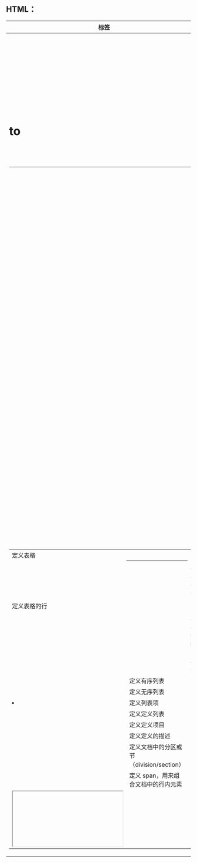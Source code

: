 ## **HTML**：

| 标签         | 描述                           |
| ---------- | ---------------------------- |
| <html>     | 定义 HTML 文档。                  |
| <body>     | 定义文档的主体。                     |
| <h1>to<h6> | 定义 HTML 标题                   |
| <hr/>      | 定义水平线。                       |
| <!---->    | 定义注释。                        |
| <br/>      | 插入单个折行(换行)                   |
| <pre>      | 定义预格式文本                      |
| <p>        | 定义段落                         |
| <b>        | 定义粗体字                        |
| <em>       | 定义着重文字                       |
| <i>        | 定义斜体字                        |
| <strong>   | 定义着重语气                       |
| <del>      | 定义删除字                        |
| <a>        | 定义链接，定义锚                     |
| <img>      | 定义图像                         |
| <map>      | 定义图像地图                       |
| <table>    | 定义表格                         |
| <th>       | 定义表头                         |
| <tr>       | 定义表格的行                       |
| <td>       | 定义表格的单元                      |
| <ol>       | 定义有序列表                       |
| <ul>       | 定义无序列表                       |
| <li>       | 定义列表项                        |
| <dl>       | 定义定义列表                       |
| <dt>       | 定义定义项目                       |
| <dd>       | 定义定义的描述                      |
| <div>      | 定义文档中的分区或节（division/section） |
| <span>     | 定义 span，用来组合文档中的行内元素         |
| <iframe>   | 定义内联的子窗口(框架)                 |
| <script>   | 定义客户端脚本                      |
| <head>     | 定义关于文档的信息                    |
| <title>    | 定义文档标题                       |
| <link>     | 定义文档与外部资源之间的关系               |
| <style>    | 定义文档的样式信息                    |





## HTML 实体：

| **显示结果****** | **描述******    | **实体名称******   |
| ------------ | ------------- | -------------- |
|              | 空格            | &nbsp;         |
| <            | 小于号           | &lt;           |
| >            | 大于号           | &gt;           |
| &            | 和号            | &amp;          |
| "            | 引号            | &quot;         |
| '            | 撇号            | &apos; (IE不支持) |
| ￠            | 分（cent）       | &cent;         |
| £            | 镑（pound）      | &pound;        |
| ¥            | 元（yen）        | &yen;          |
| €            | 欧元（euro）      | &euro;         |
| §            | 小节            | &sect;         |
| ©            | 版权（copyright） | &copy;         |
| ®            | 注册商标          | &reg;          |
| ™            | 商标            | &trade;        |
| ×            | 乘号            | &times;        |
| ÷            | 除号            | &divide;       |









**CSS**：

**背景属性：******

| **标签******          | **描述******            |
| ------------------- | --------------------- |
| background          | 简写属性，作用是将背景属性设置在一个声明中 |
| background-color    | 设置元素的背景颜色             |
| background-image    | 把图像设置为背景              |
| background-position | 设置背景图像的起始位置           |
| background-repeat   | 设置背景图像是否及如何重复         |
| background-clip     | 规定背景的绘制区域             |
| background-origin   | 规定背景图片的定位区域           |
| background-size     | 规定背景图片的尺寸             |

**文本属性：******

| **属性**                                   | **描述**                               |
| ---------------------------------------- | ------------------------------------ |
| [color](http://www.w3school.com.cn/cssref/pr_text_color.asp) | 设置文本颜色                               |
| [line-height](http://www.w3school.com.cn/cssref/pr_dim_line-height.asp) | 设置行高。                                |
| [letter-spacing](http://www.w3school.com.cn/cssref/pr_text_letter-spacing.asp) | 设置字符间距。                              |
| [text-align](http://www.w3school.com.cn/cssref/pr_text_text-align.asp) | 对齐元素中的文本。                            |
| [text-decoration](http://www.w3school.com.cn/cssref/pr_text_text-decoration.asp) | 向文本添加修饰。                             |
| [text-indent](http://www.w3school.com.cn/cssref/pr_text_text-indent.asp) | 缩进元素中文本的首行。                          |
| text-shadow                              | 设置文本阴影。CSS2 包含该属性，但是 CSS2.1 没有保留该属性。 |
| [text-transform](http://www.w3school.com.cn/cssref/pr_text_text-transform.asp) | 控制元素中的字母。                            |
| [word-spacing](http://www.w3school.com.cn/cssref/pr_text_word-spacing.asp) | 设置字间距。                               |
| Word-break                               | 规定非中日韩文本的换行规则。                       |
| Word-wrap                                | 允许对长的不可分割的单词进行分割并换行到下一行。             |

 

**字体属性：******

| **属性**                                   | **描述**                      |
| ---------------------------------------- | --------------------------- |
| [font](http://www.w3school.com.cn/cssref/pr_font_font.asp) | 简写属性。作用是把所有针对字体的属性设置在一个声明中。 |
| [font-family](http://www.w3school.com.cn/cssref/pr_font_font-family.asp) | 设置字体系列。                     |
| [font-size](http://www.w3school.com.cn/cssref/pr_font_font-size.asp) | 设置字体的尺寸。                    |
| [font-style](http://www.w3school.com.cn/cssref/pr_font_font-style.asp) | 设置字体风格。                     |
| [font-weight](http://www.w3school.com.cn/cssref/pr_font_weight.asp) | 设置字体的粗细。                    |

 

**轮廓属性：******

| **属性**                                   | **描述**           |
| ---------------------------------------- | ---------------- |
| [outline](http://www.w3school.com.cn/cssref/pr_outline.asp) | 在一个声明中设置所有的轮廓属性。 |
| [outline-color](http://www.w3school.com.cn/cssref/pr_outline-color.asp) | 设置轮廓的颜色。         |
| [outline-style](http://www.w3school.com.cn/cssref/pr_outline-style.asp) | 设置轮廓的样式。         |
| [outline-width](http://www.w3school.com.cn/cssref/pr_outline-width.asp) | 设置轮廓的宽度。         |

 

**CSS****内边距：******

| **属性******                               | **描述******                 |
| ---------------------------------------- | -------------------------- |
| [padding](http://www.w3school.com.cn/cssref/pr_padding.asp) | 简写属性。作用是在一个声明中设置元素的所内边距属性。 |
| [padding-bottom](http://www.w3school.com.cn/cssref/pr_padding-bottom.asp) | 设置元素的下内边距。                 |
| [padding-left](http://www.w3school.com.cn/cssref/pr_padding-left.asp) | 设置元素的左内边距。                 |
| [padding-right](http://www.w3school.com.cn/cssref/pr_padding-right.asp) | 设置元素的右内边距。                 |
| [padding-top](http://www.w3school.com.cn/cssref/pr_padding-top.asp) | 设置元素的上内边距。                 |

 

**CSS****边框属性：******

| **属性******                               | **描述******                            |
| ---------------------------------------- | ------------------------------------- |
| [border](http://www.w3school.com.cn/cssref/pr_border.asp) | 简写属性，用于把针对四个边的属性设置在一个声明。              |
| [border-style](http://www.w3school.com.cn/cssref/pr_border-style.asp) | 用于设置元素所有边框的样式，或者单独地为各边设置边框样式。         |
| [border-width](http://www.w3school.com.cn/cssref/pr_border-width.asp) | 简写属性，用于为元素的所有边框设置宽度，或者单独地为各边边框设置宽度。   |
| [border-color](http://www.w3school.com.cn/cssref/pr_border-color.asp) | 简写属性，设置元素的所有边框中可见部分的颜色，或为 4 个边分别设置颜色。 |
| [border-bottom](http://www.w3school.com.cn/cssref/pr_border-bottom.asp) | 简写属性，用于把下边框的所有属性设置到一个声明中。             |
| [border-left](http://www.w3school.com.cn/cssref/pr_border-left.asp) | 简写属性，用于把左边框的所有属性设置到一个声明中。             |
| [border-right](http://www.w3school.com.cn/cssref/pr_border-right.asp) | 简写属性，用于把右边框的所有属性设置到一个声明中。             |
| [border-top](http://www.w3school.com.cn/cssref/pr_border-top.asp) | 简写属性，用于把上边框的所有属性设置到一个声明中。             |

 

**CSS****外边距：******

| **属性******                               | **描述******            |
| ---------------------------------------- | --------------------- |
| [margin](http://www.w3school.com.cn/cssref/pr_margin.asp) | 简写属性。在一个声明中设置所有外边距属性。 |
| [margin-bottom](http://www.w3school.com.cn/cssref/pr_margin-bottom.asp) | 设置元素的下外边距。            |
| [margin-left](http://www.w3school.com.cn/cssref/pr_margin-left.asp) | 设置元素的左外边距。            |
| [margin-right](http://www.w3school.com.cn/cssref/pr_margin-right.asp) | 设置元素的右外边距。            |
| [margin-top](http://www.w3school.com.cn/cssref/pr_margin-top.asp) | 设置元素的上外边距。            |

** **

**CSS****定位：******

| **属性******                               | **描述******                     |
| ---------------------------------------- | ------------------------------ |
| [position](http://www.w3school.com.cn/cssref/pr_class_position.asp) | 把元素放置到一个静态的、相对的、绝对的、或固定的位置中。   |
| [top](http://www.w3school.com.cn/cssref/pr_pos_top.asp) | 定义了一个定位元素的上外边距边界与其包含块上边界之间的偏移。 |
| [right](http://www.w3school.com.cn/cssref/pr_pos_right.asp) | 定义了定位元素右外边距边界与其包含块右边界之间的偏移。    |
| [bottom](http://www.w3school.com.cn/cssref/pr_pos_bottom.asp) | 定义了定位元素下外边距边界与其包含块下边界之间的偏移。    |
| [left](http://www.w3school.com.cn/cssref/pr_pos_left.asp) | 定义了定位元素左外边距边界与其包含块左边界之间的偏移。    |
| [overflow](http://www.w3school.com.cn/cssref/pr_pos_overflow.asp) | 设置当元素的内容溢出其区域时发生的事情。           |
| [vertical-align](http://www.w3school.com.cn/cssref/pr_pos_vertical-align.asp) | 设置元素的垂直对齐方式。                   |
| [z-index](http://www.w3school.com.cn/cssref/pr_pos_z-index.asp) | 设置元素的堆叠顺序。                     |

** **

**CSS****分类属性：******

| **属性******                               | **描述******                   |
| ---------------------------------------- | ---------------------------- |
| [clear](http://www.w3school.com.cn/cssref/pr_class_clear.asp) | 设置一个元素的侧面是否允许其他的浮动元素。        |
| [cursor](http://www.w3school.com.cn/cssref/pr_class_cursor.asp) | 规定当指向某元素之上时显示的指针类型。          |
| [display](http://www.w3school.com.cn/cssref/pr_class_display.asp) | 设置是否及如何显示元素。                 |
| [float](http://www.w3school.com.cn/cssref/pr_class_float.asp) | 定义元素在哪个方向浮动。                 |
| [position](http://www.w3school.com.cn/cssref/pr_class_position.asp) | 把元素放置到一个静态的、相对的、绝对的、或固定的位置中。 |
| [visibility](http://www.w3school.com.cn/cssref/pr_class_visibility.asp) | 设置元素是否可见或不可见。                |

** **

**过渡属性：******

| **属性******                               | **描述******             |
| ---------------------------------------- | ---------------------- |
| [transition](http://www.w3school.com.cn/cssref/pr_transition.asp) | 简写属性，用于在一个属性中设置四个过渡属性。 |
| [transition-property](http://www.w3school.com.cn/cssref/pr_transition-property.asp) | 规定应用过渡的 CSS 属性的名称。     |
| [transition-duration](http://www.w3school.com.cn/cssref/pr_transition-duration.asp) | 定义过渡效果花费的时间。           |
| [transition-timing-function](http://www.w3school.com.cn/cssref/pr_transition-timing-function.asp) | 规定过渡效果的时间曲线。           |
| [transition-delay](http://www.w3school.com.cn/cssref/pr_transition-delay.asp) | 规定过渡效果何时开始。            |

** **

**2D/3D****转换属性：******

| **属性******                               | **描述******           |
| ---------------------------------------- | -------------------- |
| [transform](http://www.w3school.com.cn/cssref/pr_transform.asp) | 向元素应用 2D 或 3D 转换。    |
| [transform-origin](http://www.w3school.com.cn/cssref/pr_transform-origin.asp) | 允许你改变被转换元素的位置。       |
| [transform-style](http://www.w3school.com.cn/cssref/pr_transform-style.asp) | 规定被嵌套元素如何在 3D 空间中显示。 |
| [perspective](http://www.w3school.com.cn/cssref/pr_perspective.asp) | 规定 3D 元素的透视效果。       |
| [perspective-origin](http://www.w3school.com.cn/cssref/pr_perspective-origin.asp) | 规定 3D 元素的底部位置。       |
| [backface-visibility](http://www.w3school.com.cn/cssref/pr_backface-visibility.asp) | 定义元素在不面对屏幕时是否可见。     |

** **

**2D(transform)****方法：******

| **函数**                          | **描述**                   |
| ------------------------------- | ------------------------ |
| matrix(*n*,*n*,*n*,*n*,*n*,*n*) | 定义 2D 转换，使用六个值的矩阵。       |
| translate(*x*,*y*)              | 定义 2D 转换，沿着 X 和 Y 轴移动元素。 |
| translateX(*n*)                 | 定义 2D 转换，沿着 X 轴移动元素。     |
| translateY(*n*)                 | 定义 2D 转换，沿着 Y 轴移动元素。     |
| scale(*x*,*y*)                  | 定义 2D 缩放转换，改变元素的宽度和高度。   |
| scaleX(*n*)                     | 定义 2D 缩放转换，改变元素的宽度。      |
| scaleY(*n*)                     | 定义 2D 缩放转换，改变元素的高度。      |
| rotate(*angle*)                 | 定义 2D 旋转，在参数中规定角度。       |
| skew(*x-angle*,*y-angle*)       | 定义 2D 倾斜转换，沿着 X 和 Y 轴。   |
| skewX(*angle*)                  | 定义 2D 倾斜转换，沿着 X 轴。       |
| skewY(*angle*)                  | 定义 2D 倾斜转换，沿着 Y 轴。       |

** **

** **

** **

**动画属性：******

| **属性******                               | **描述******                              |
| ---------------------------------------- | --------------------------------------- |
| [@keyframes](http://www.w3school.com.cn/cssref/pr_keyframes.asp) | 规定动画。                                   |
| [animation](http://www.w3school.com.cn/cssref/pr_animation.asp) | 所有动画属性的简写属性，除了 animation-play-state 属性。 |
| [animation-name](http://www.w3school.com.cn/cssref/pr_animation-name.asp) | 规定 @keyframes 动画的名称。                    |
| [animation-duration](http://www.w3school.com.cn/cssref/pr_animation-duration.asp) | 规定动画完成一个周期所花费的秒或毫秒。                     |
| [animation-timing-function](http://www.w3school.com.cn/cssref/pr_animation-timing-function.asp) | 规定动画的速度曲线。                              |
| [animation-delay](http://www.w3school.com.cn/cssref/pr_animation-delay.asp) | 规定动画何时开始。                               |
| [animation-iteration-count](http://www.w3school.com.cn/cssref/pr_animation-iteration-count.asp) | 规定动画被播放的次数。                             |
| [animation-direction](http://www.w3school.com.cn/cssref/pr_animation-direction.asp) | 规定动画是否在下一周期逆向地播放。                       |
| [animation-play-state](http://www.w3school.com.cn/cssref/pr_animation-play-state.asp) | 规定动画是否正在运行或暂停。                          |
| [animation-fill-mode](http://www.w3school.com.cn/cssref/pr_animation-fill-mode.asp) | 规定对象动画时间之外的状态。                          |

** **

**多列属性：******

| **属性******                               | **描述******                              |
| ---------------------------------------- | --------------------------------------- |
| [column-count](http://www.w3school.com.cn/cssref/pr_column-count.asp) | 规定元素应该被分隔的列数。                           |
| [column-fill](http://www.w3school.com.cn/cssref/pr_column-fill.asp) | 规定如何填充列。                                |
| [column-gap](http://www.w3school.com.cn/cssref/pr_column-gap.asp) | 规定列之间的间隔。                               |
| [column-rule](http://www.w3school.com.cn/cssref/pr_column-rule.asp) | 设置所有 column-rule-* 属性的简写属性。             |
| [column-rule-color](http://www.w3school.com.cn/cssref/pr_column-rule-color.asp) | 规定列之间规则的颜色。                             |
| [column-rule-style](http://www.w3school.com.cn/cssref/pr_column-rule-style.asp) | 规定列之间规则的样式。                             |
| [column-rule-width](http://www.w3school.com.cn/cssref/pr_column-rule-width.asp) | 规定列之间规则的宽度。                             |
| [column-span](http://www.w3school.com.cn/cssref/pr_column-span.asp) | 规定元素应该横跨的列数。                            |
| [column-width](http://www.w3school.com.cn/cssref/pr_column-width.asp) | 规定列的宽度。                                 |
| [columns](http://www.w3school.com.cn/cssref/pr_columns.asp) | 规定设置 column-width 和 column-count 的简写属性。 |

** **

** **

** **

** **

** **

** **

** **

** **

** **

** **

** **

** **

** **

** **

** **

** **

** **

** **

** **

** **

** **

** **

** **

** **

** **

** **

** **

** **

** **

** **

** **

**HTML5****：******

**语义化标签：******

| **标签****** | **描述******                               |
| ---------- | ---------------------------------------- |
| <header>   | 定义页面主体上的头部，header标签往往在一对body标签之中         |
| <footer>   | 定义页面的底部（页脚）                              |
| <section>  | 定义 用于表达书的一部分或一章，或者一章内的一节                 |
| <nav>      | 用于菜单导航、链接导航的标签，是navigator的缩写。            |
| <article>  | 用于表示一篇文章的主体内容，一般为文字集中显示的区域               |
| <aside>    | 用以表达注记、贴士、侧栏、摘要、插入的引  用等作为补充主体的内容。从一个简单页面显示上，就是边栏，可以在左边，也可以在右边。从一个页面的局部看，就是摘要 |

** **

**<video>****视频标签：定义视频，比如电影片段或其他视频流。******

**<video>****标签的属性：******

| **属性****** | **值****** | **描述******                               |
| ---------- | --------- | ---------------------------------------- |
| autoplay   | autoplay  | 如果出现该属性，则视频在就绪后马上播放。                     |
| controls   | controls  | 如果出现该属性，则向用户显示控件，比如播放按钮。                 |
| height     | *pixels*  | 设置视频播放器的高度。                              |
| loop       | loop      | 如果出现该属性，则当媒介文件完成播放后再次开始播放。               |
| preload    | preload   | 如果出现该属性，则视频在页面加载时进行加载，并预备播放。  如果使用 "autoplay"，则忽略该属性。 |
| src        | *url*     | 要播放的视频的 URL。                             |
| width      | *pixels*  | 设置视频播放器的宽度。                              |

** **

**<audio>****音频标签：定义声音，比如音乐或其他音频流。******

**<audio>****标签的属性：******

| **属性****** | **值****** | **描述******                               |
| ---------- | --------- | ---------------------------------------- |
| autoplay   | autoplay  | 如果出现该属性，则音频在就绪后马上播放。                     |
| controls   | controls  | 如果出现该属性，则向用户显示控件，比如播放按钮。                 |
| loop       | loop      | 如果出现该属性，则每当音频结束时重新开始播放。                  |
| preload    | preload   | 如果出现该属性，则音频在页面加载时进行加载，并预备播放。  如果使用 "autoplay"，则忽略该属性。 |
| src        | *url*     | 要播放的音频的 URL。                             |

** **

**<canvas>****画布标签：定义图形，比如图标和其他图像******

| **属性**                                   | **描述**               |
| ---------------------------------------- | -------------------- |
| [fillStyle](http://www.w3school.com.cn/tags/canvas_fillstyle.asp) | 设置或返回用于填充绘画的颜色、渐变或模式 |
| [strokeStyle](http://www.w3school.com.cn/tags/canvas_strokestyle.asp) | 设置或返回用于笔触的颜色、渐变或模式   |

 

## 矩形

| **方法**                                   | **描述**         |
| ---------------------------------------- | -------------- |
| [rect()](http://www.w3school.com.cn/tags/canvas_rect.asp) | 创建矩形           |
| [fillRect()](http://www.w3school.com.cn/tags/canvas_fillrect.asp) | 绘制“被填充”的矩形     |
| [strokeRect()](http://www.w3school.com.cn/tags/canvas_strokerect.asp) | 绘制矩形（无填充）      |
| [clearRect()](http://www.w3school.com.cn/tags/canvas_clearrect.asp) | 在给定的矩形内清除指定的像素 |

## 路径

| **方法**                                   | **描述**                      |
| ---------------------------------------- | --------------------------- |
| [fill()](http://www.w3school.com.cn/tags/canvas_fill.asp) | 填充当前绘图（路径）                  |
| [stroke()](http://www.w3school.com.cn/tags/canvas_stroke.asp) | 绘制已定义的路径                    |
| [beginPath()](http://www.w3school.com.cn/tags/canvas_beginpath.asp) | 起始一条路径，或重置当前路径              |
| [moveTo()](http://www.w3school.com.cn/tags/canvas_moveto.asp) | 把路径移动到画布中的指定点，不创建线条         |
| [closePath()](http://www.w3school.com.cn/tags/canvas_closepath.asp) | 创建从当前点回到起始点的路径              |
| [lineTo()](http://www.w3school.com.cn/tags/canvas_lineto.asp) | 添加一个新点，然后在画布中创建从该点到最后指定点的线条 |

## 转换

| **方法**                                   | **描述**            |
| ---------------------------------------- | ----------------- |
| [rotate()](http://www.w3school.com.cn/tags/canvas_rotate.asp) | 旋转当前绘图            |
| [translate()](http://www.w3school.com.cn/tags/canvas_translate.asp) | 重新映射画布上的 (0,0) 位置 |

 

| **方法**                                   | **描述**         |
| ---------------------------------------- | -------------- |
| [fillText()](http://www.w3school.com.cn/tags/canvas_filltext.asp) | 在画布上绘制“被填充的”文本 |
| [strokeText()](http://www.w3school.com.cn/tags/canvas_stroketext.asp) | 在画布上绘制文本（无填充）  |

## 图像绘制

| **方法**                                   | **描述**         |
| ---------------------------------------- | -------------- |
| [drawImage()](http://www.w3school.com.cn/tags/canvas_drawimage.asp) | 向画布上绘制图像、画布或视频 |

## 像素操作

| **属性**                                   | **描述**             |
| ---------------------------------------- | ------------------ |
| [width](http://www.w3school.com.cn/tags/canvas_imagedata_width.asp) | 返回 ImageData 对象的宽度 |
| [height](http://www.w3school.com.cn/tags/canvas_imagedata_height.asp) | 返回 ImageData 对象的高度 |

 

## 其他

| **方法**    | **描述**          |
| --------- | --------------- |
| save()    | 保存当前环境的状态       |
| restore() | 返回之前保存过的路径状态和属性 |

** **